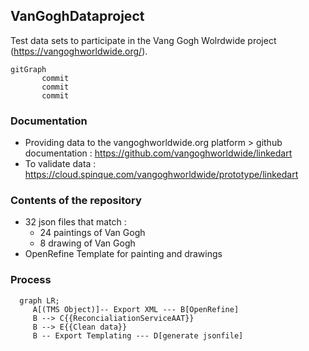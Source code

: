 ## VanGoghDataproject

Test data sets to participate in the Vang Gogh Wolrdwide project (https://vangoghworldwide.org/).

```mermaid
gitGraph
       commit
       commit
       commit
```

### Documentation 
* Providing data to the vangoghworldwide.org platform > github documentation : https://github.com/vangoghworldwide/linkedart
* To validate data : https://cloud.spinque.com/vangoghworldwide/prototype/linkedart

### Contents of the repository  

* 32 json files that match :
  * 24 paintings of Van Gogh
  * 8 drawing of Van Gogh
* OpenRefine Template for painting and drawings

### Process 

```mermaid
  graph LR;
     A[(TMS Object)]-- Export XML --- B[OpenRefine]
     B --> C{{ReconcialiationServiceAAT}}
     B --> E{{Clean data}}
     B -- Export Templating --- D[generate jsonfile]
```
